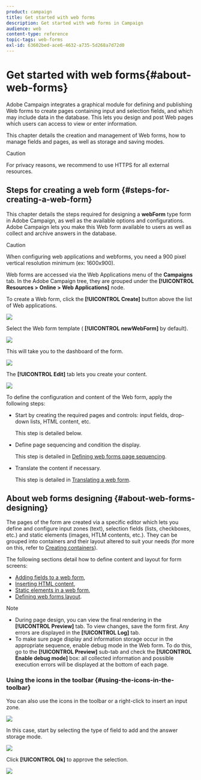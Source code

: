 ```yaml
---
product: campaign
title: Get started with web forms
description: Get started with web forms in Campaign
audience: web
content-type: reference
topic-tags: web-forms
exl-id: 63602bed-ace6-4632-a735-5d268a7d72d0
---
```

# Get started with web forms{#about-web-forms}

Adobe Campaign integrates a graphical module for defining and publishing Web forms to create pages containing input and selection fields, and which may include data in the database. This lets you design and post Web pages which users can access to view or enter information.

This chapter details the creation and management of Web forms, how to manage fields and pages, as well as storage and saving modes.

>[!CAUTION]
>
>For privacy reasons, we recommend to use HTTPS for all external resources.

## Steps for creating a web form {#steps-for-creating-a-web-form}

This chapter details the steps required for designing a **webForm** type form in Adobe Campaign, as well as the available options and configurations. Adobe Campaign lets you make this Web form available to users as well as collect and archive answers in the database.

>[!CAUTION]
>
>When configuring web applications and webforms, you need a 900 pixel vertical resolution minimum (ex: 1600x900).

Web forms are accessed via the Web Applications menu of the **Campaigns** tab. In the Adobe Campaign tree, they are grouped under the **[!UICONTROL Resources > Online > Web Applications]** node.

To create a Web form, click the **[!UICONTROL Create]** button above the list of Web applications.

![](assets/webapp_create_new.png)

Select the Web form template ( **[!UICONTROL newWebForm]** by default).

![](assets/s_ncs_admin_survey_select_template.png)

This will take you to the dashboard of the form. 

![](assets/webapp_empty_dashboard.png)

The **[!UICONTROL Edit]** tab lets you create your content.

![](assets/webapp_edit_tab.png)

To define the configuration and content of the Web form, apply the following steps:

* Start by creating the required pages and controls: input fields, drop-down lists, HTML content, etc.

  This step is detailed below.

* Define page sequencing and condition the display.

  This step is detailed in [Defining web forms page sequencing](defining-web-forms-page-sequencing.md).

* Translate the content if necessary.

  This step is detailed in [Translating a web form](translating-a-web-form.md).

## About web forms designing {#about-web-forms-designing}

The pages of the form are created via a specific editor which lets you define and configure input zones (text), selection fields (lists, checkboxes, etc.) and static elements (images, HTLM contents, etc.). They can be grouped into containers and their layout altered to suit your needs (for more on this, refer to [Creating containers](defining-web-forms-layout.md#creating-containers)).

The following sections detail how to define content and layout for form screens:

* [Adding fields to a web form](adding-fields-to-a-web-form.md),
* [Inserting HTML content](static-elements-in-a-web-form.md#inserting-html-content),
* [Static elements in a web form](static-elements-in-a-web-form.md),
* [Defining web forms layout](defining-web-forms-layout.md).

>[!NOTE]
>
>* During page design, you can view the final rendering in the **[!UICONTROL Preview]** tab. To view changes, save the form first. Any errors are displayed in the **[!UICONTROL Log]** tab.
>* To make sure page display and information storage occur in the appropriate sequence, enable debug mode in the Web form. To do this, go to the **[!UICONTROL Preview]** sub-tab and check the **[!UICONTROL Enable debug mode]** box: all collected information and possible execution errors will be displayed at the bottom of each page.
>

### Using the icons in the toolbar {#using-the-icons-in-the-toolbar}

You can also use the icons in the toolbar or a right-click to insert an input zone. 

![](assets/s_ncs_admin_webform_add_selection.png)

In this case, start by selecting the type of field to add and the answer storage mode.

![](assets/s_ncs_admin_webform_select_storage.png)

Click **[!UICONTROL Ok]** to approve the selection. 

![](assets/s_ncs_admin_webform_confirm_storage.png)
